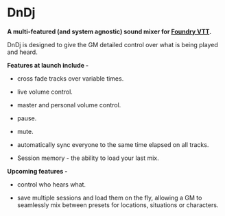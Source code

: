 # DnDj

**A  multi-featured (and system agnostic) sound mixer for [Foundry VTT](https://foundryvtt.com).**

DnDj is designed to give the GM detailed control over what is being played and heard.

**Features at launch include -**

- cross fade tracks over variable times. 

- live volume control.

- master and personal volume control.

- pause.

- mute.

- automatically sync everyone to the same time elapsed on all tracks. 

- Session memory - the ability to load your last mix.

**Upcoming features -**

- control who hears what. 

- save multiple sessions and load them on the fly, allowing a GM to seamlessly mix between presets for locations, situations or characters.  
